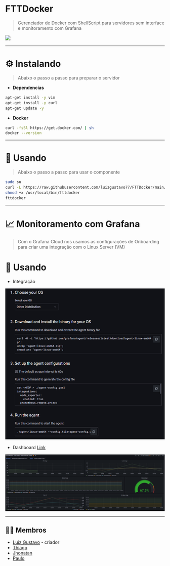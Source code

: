 # **FTTDocker**
> Gerenciador de Docker com ShellScript para servidores sem interface e monitoramento com Grafana

<img src="https://miro.medium.com/max/1000/1*E8IgOSkMTpBRs0w0-Zsx2g.gif">

---

# ⚙️ **Instalando**
> Abaixo o passo a passo para preparar o servidor

- **Dependencias**
``` bash
apt-get install -y vim
apt-get install -y curl
apt-get update -y
```

- **Docker**
``` bash
curl -fsSl https://get.docker.com/ | sh
docker --version
```
---

# 🧩 **Usando**
> Abaixo o passo a passo para usar o componente

``` bash
sudo su
curl -L https://raw.githubusercontent.com/luizgustavo77/FTTDocker/main/fttdocker.sh -o /usr/local/bin/fttdocker
chmod +x /usr/local/bin/fttdocker
fttdocker
```

---

# 📈 **Monitoramento com Grafana**
> Com o Grafana Cloud nos usamos as configurações de Onboarding para criar uma integração com o Linux Server (VM)

# 🔧 **Usando**
- Integração
<img src="https://raw.githubusercontent.com/luizgustavo77/FTTDocker/main/integracaoGrafana.png">

- Dashboard [Link](https://jhonatancandido.grafana.net/dashboard/snapshot/2qziH2lMcfInRFuaFSkxs9WPf5DtGT9y?orgId=0&refresh=30s)
<img src="https://raw.githubusercontent.com/luizgustavo77/FTTDocker/main/dashboardGrafana.png">

---

## 🙋🏻 **Membros**

- [Luiz Gustavo](https://github.com/luizgustavo77) - criador
- [Thiago](https://github.com/thiagofernandes101)
- [Jhonatan](https://github.com/JhonatanMatos)
- [Paulo](https://github.com/paulopatrocinio)
